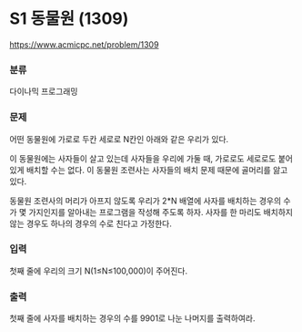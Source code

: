 # S1 동물원 (1309)

https://www.acmicpc.net/problem/1309

### 분류

다이나믹 프로그래밍

### 문제

어떤 동물원에 가로로 두칸 세로로 N칸인 아래와 같은 우리가 있다.

이 동물원에는 사자들이 살고 있는데 사자들을 우리에 가둘 때, 가로로도 세로로도 붙어 있게 배치할 수는 없다. 이 동물원 조련사는 사자들의 배치 문제 때문에 골머리를 앓고 있다.

동물원 조련사의 머리가 아프지 않도록 우리가 2*N 배열에 사자를 배치하는 경우의 수가 몇 가지인지를 알아내는 프로그램을 작성해 주도록 하자. 사자를 한 마리도 배치하지 않는 경우도 하나의 경우의 수로 친다고 가정한다.

### 입력 

첫째 줄에 우리의 크기 N(1≤N≤100,000)이 주어진다.

### 출력 

첫째 줄에 사자를 배치하는 경우의 수를 9901로 나눈 나머지를 출력하여라.
